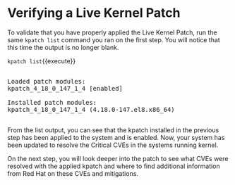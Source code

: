 # Verifying a Live Kernel Patch

To validate that you have properly applied the Live Kernel Patch, run the
same `kpatch list` command you ran on the first step.  You will notice that
this time the output is no longer blank.

`kpatch list`{{execute}}

<pre class="file">

Loaded patch modules:
kpatch_4_18_0_147_1_4 [enabled]

Installed patch modules:
kpatch_4_18_0_147_1_4 (4.18.0-147.el8.x86_64)

</pre>

From the list output, you can see that the kpatch installed in the previous
step has been applied to the system and is enabled.  Now, your system has
been updated to resolve the Critical CVEs in the systems running kernel.

On the next step, you will look deeper into the patch to see what CVEs were
resolved with the applied kpatch and where to find additional information
from Red Hat on these CVEs and mitigations.
